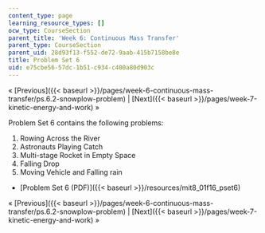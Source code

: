 ```yaml
---
content_type: page
learning_resource_types: []
ocw_type: CourseSection
parent_title: 'Week 6: Continuous Mass Transfer'
parent_type: CourseSection
parent_uid: 28d93f13-f552-de72-9aab-415b7158be8e
title: Problem Set 6
uid: e75cbe56-57dc-1b51-c934-c400a80d903c
---
```


« [Previous]({{< baseurl >}}/pages/week-6-continuous-mass-transfer/ps.6.2-snowplow-problem) | [Next]({{< baseurl >}}/pages/week-7-kinetic-energy-and-work) »

Problem Set 6 contains the following problems:

1.  Rowing Across the River
2.  Astronauts Playing Catch
3.  Multi-stage Rocket in Empty Space
4.  Falling Drop
5.  Moving Vehicle and Falling rain

*   [Problem Set 6 (PDF)]({{< baseurl >}}/resources/mit8_01f16_pset6)

« [Previous]({{< baseurl >}}/pages/week-6-continuous-mass-transfer/ps.6.2-snowplow-problem) | [Next]({{< baseurl >}}/pages/week-7-kinetic-energy-and-work) »